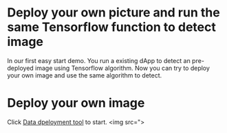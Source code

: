 # Deploy your own picture and run the same Tensorflow function to detect image
In our first easy start demo. You run a existing dApp to detect an pre-deployed image using Tensorflow algorithm. 
Now you can try to deploy your own image and use the same algorithm to detect.

# Deploy your own image
Click <a href="">Data dpeloyment tool</a> to start.
<img src=">